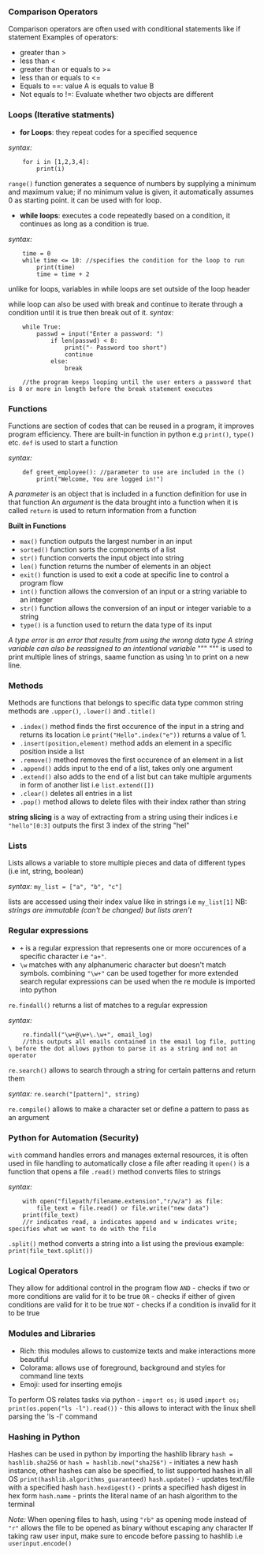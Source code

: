 ### Comparison Operators

Comparison operators are often used with conditional statements like if statement
Examples of operators:
- greater than >
- less than <
- greater than or equals to >=
- less than or equals to <=
- Equals to ==: value A is equals to value B
- Not equals to !=: Evaluate whether two objects are different
 
### Loops (Iterative statments)

- **for Loops**: they repeat codes for a specified sequence

_syntax:_

```
	for i in [1,2,3,4]:
		print(i)

```
`range()` function generates a sequence of numbers by supplying a minimum and maximum value; if no minimum value is given, it automatically assumes 0 as starting point. it can be used with for loop.

- **while loops**: executes a code repeatedly based on a condition, it continues as long as a condition is true.

_syntax:_

```
	time = 0
	while time <= 10: //specifies the condition for the loop to run
		print(time)
		time = time + 2

```

unlike for loops, variables in while loops are set outside of the loop header

while loop can also be used with break and continue to iterate through a condition until it is true then break out of it.
_syntax:_

```
	while True:
		passwd = input("Enter a password: ")
			if len(passwd) < 8:
				print("- Password too short")
				continue
			else:
				break

	//the program keeps looping until the user enters a password that is 8 or more in length before the break statement executes

```
					
### Functions

Functions are section of codes that can be reused in a program, it improves program efficiency. There are built-in function in python e.g `print()`, `type()` etc.
`def` is used to start a function

_syntax:_ 

```
	def greet_employee(): //parameter to use are included in the ()
		print("Welcome, You are logged in!")

```

A _parameter_ is an object that is included in a function definition for use in that function
An _argument_ is the data brought into a function when it is called
`return` is used to return information from a function

**Built in Functions**
- `max()` function outputs the largest number in an input
- `sorted()` function sorts the components of a list
- `str()` function converts the input object into string
- `len()` function returns the number of elements in an object
- `exit()` function is used to exit a code at specific line to control a program flow
- `int()` function allows the conversion of an input or a string variable to an integer
- `str()` function allows the conversion of an input or integer variable to a string
- `type()` is a function used to return the data type of its input

_A type error is an error that results from using the wrong data type_
_A string variable can also be reassigned to an intentional variable_
""" """ is used to print multiple lines of strings, saame function as using \n to print on a new line.

### Methods

Methods are functions that belongs to specific data type
common string methods are `.upper()`, `.lower()` and `.title()`
- `.index()` method finds the first occurence of the input in a string and returns its location i.e `print("Hello".index("e"))` returns a value of 1.
- `.insert(position,element)` method adds an element in a specific position inside a list
- `.remove()` method removes the first occurence of an element in a list
- `.append()` adds input to the end of a list, takes only one argument
- `.extend()` also adds to the end of a list but can take multiple arguments in form of another list i.e `list.extend([])`
- `.clear()` deletes all entries in a list
- `.pop()` method allows to delete files with their index rather than string

**string slicing** is a way of extracting from a string using their indices i.e `"hello"[0:3]` outputs the first 3 index of the string "hel"

### Lists

Lists allows a variable to store multiple pieces and data of different types (i.e int, string, boolean)

_syntax:_ `my_list = ["a", "b", "c"]`
  
lists are accessed using their index value like in strings i.e `my_list[1]`
NB: _strings are immutable (can't be changed) but lists aren't_

### Regular expressions
- `+` is a regular expression that represents one or more occurences of a specific character i.e `"a+"`.
- `\w` matches with any alphanumeric character but doesn't match symbols.
combining `"\w+"` can be used together for more extended search
regular expressions can be used when the re module is imported into python

`re.findall()` returns a list of matches to a regular expression
 
_syntax:_ 

```
	re.findall("\w+@\w+\.\w+", email_log) 
	//this outputs all emails contained in the email log file, putting \ before the dot allows python to parse it as a string and not an operator

```

`re.search()` allows to search through a string for certain patterns and return them

_syntax:_ `re.search("[pattern]", string)`

`re.compile()` allows to make a character set or define a pattern to pass as an argument

### Python for Automation (Security)

`with` command handles errors and manages external resources, it is often used in file handling to automatically close a file after reading it
`open()` is a function that opens a file
`.read()` method converts files to strings

_syntax:_ 

```
	with open("filepath/filename.extension","r/w/a") as file:
		file_text = file.read() or file.write("new data")
	print(file_text) 
	//r indicates read, a indicates append and w indicates write; specifies what we want to do with the file
```

`.split()` method converts a string into a list
using the previous example: `print(file_text.split())`

### Logical Operators

They allow for additional control in the program flow
`AND` - checks if two or more conditions are valid for it to be true
`OR` - checks if either of given conditions are valid for it to be true
`NOT` - checks if a condition is invalid for it to be true


### Modules and Libraries

- Rich: this modules allows to customize texts and make interactions more beautiful
- Colorama: allows use of foreground, background and styles for command line texts
- Emoji: used for inserting emojis

To perform OS relates tasks via python - `import os;` is used
`import os; print(os.popen("ls -l").read())` - this allows to interact with the linux shell parsing the 'ls -l' command

### Hashing in Python

Hashes can be used in python by importing the hashlib library
`hash = hashlib.sha256` or `hash = hashlib.new("sha256")` - initiates a new hash instance, other hashes can also be specified, to list supported hashes in all OS `print(hashlib.algorithms_guaranteed)`
`hash.update()` - updates text/file with a specified hash
`hash.hexdigest()` - prints a specified hash digest in hex form
`hash.name` - prints the literal name of an hash algorithm to the terminal

_Note:_ When opening files to hash, using `"rb"` as opening mode instead of `"r"` allows the file to be opened as binary without escaping any character
If taking raw user input, make sure to encode before passing to hashlib i.e `userinput.encode()`
